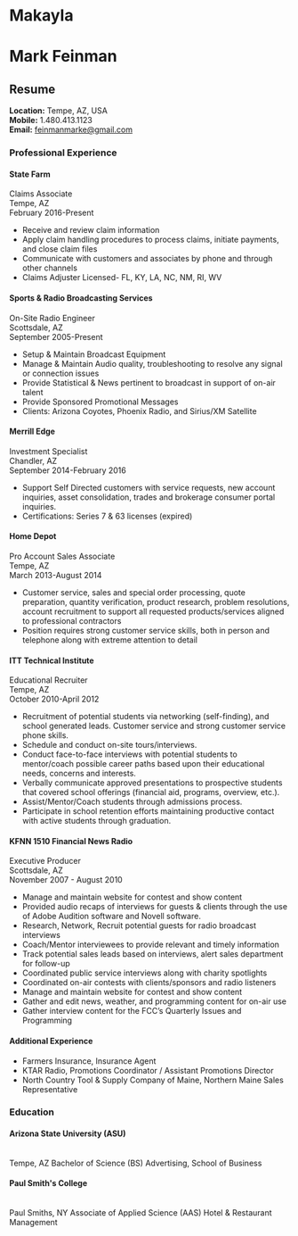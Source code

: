 # Makayla
<h1>Mark Feinman</h1>

<h2>Resume</h2>

<b>Location:</b> Tempe, AZ, USA<br>
  <b>Mobile:</b> 1.480.413.1123<br>
  <b>Email:</b> <a href="mailto:feinmanmarke@gmail.com">feinmanmarke@gmail.com</a>

<h3>Professional Experience</h3>

<h4>State Farm</h4>
<p>Claims Associate<br>
Tempe, AZ<br>
February 2016-Present</p>
<ul>
  <li>Receive and review claim information</li>
  <li>Apply claim handling procedures to process claims, initiate payments, and close claim files</li>
  <li>Communicate with customers and associates by phone and through other channels</li>
  <li>Claims Adjuster Licensed- FL, KY, LA, NC, NM, RI, WV</li>
</ul>

<h4>Sports & Radio Broadcasting Services</h4> 
<p>On-Site Radio Engineer<br>
Scottsdale, AZ<br>
September 2005-Present</p>
<ul>
   <li>Setup & Maintain Broadcast Equipment</li>
   <li>Manage & Maintain Audio quality, troubleshooting to resolve any signal or connection issues</li>
   <li>Provide Statistical & News pertinent to broadcast in support of on-air talent</li>
   <li>Provide Sponsored Promotional Messages</li>
   <li>Clients: Arizona Coyotes, Phoenix Radio, and Sirius/XM Satellite</li>
</ul>

<h4>Merrill Edge</h4>
<p>Investment Specialist<br>
Chandler, AZ<br>
September 2014-February 2016</p>
<ul>
   <li> Support Self Directed customers with service requests, new account inquiries, asset consolidation, trades and brokerage consumer         portal inquiries. </li>
   <li>Certifications: Series 7 & 63 licenses (expired)</li>
</ul>

<h4>Home Depot</h4>
<p>Pro Account Sales Associate<br>
Tempe, AZ<br>
March 2013-August 2014</p>
<ul>
   <li>Customer service, sales and special order processing, quote preparation, quantity verification, product research, problem 
       resolutions, account recruitment to support all requested products/services aligned to professional contractors </li>
   <li>Position requires strong customer service skills, both in person and telephone along with extreme attention to detail</li>
</ul>  

<h4>ITT Technical Institute</h4> 
<p> Educational Recruiter <br>
Tempe, AZ<br>
October 2010-April 2012</p>
<ul>
   <li>Recruitment of potential students via networking (self-finding), and school 
     generated leads. Customer service and strong customer service phone skills.</li>
   <li>Schedule and conduct on-site tours/interviews. </li>
   <li>Conduct face-to-face interviews with potential students to mentor/coach possible 
      career paths based upon their educational needs, concerns and interests. </li>
   <li>Verbally communicate approved presentations to prospective students that    
     covered school offerings (financial aid, programs, overview, etc.).</li>
   <li> Assist/Mentor/Coach students through admissions process.</li>
   <li> Participate in school retention efforts maintaining productive contact with active 
     students through graduation.</li>
</ul>

<h4>KFNN 1510 Financial News Radio</h4> 
<p> Executive Producer <br>
Scottsdale, AZ<br>
November 2007 - August 2010</p>
<ul>
    <li>Manage and maintain website for contest and show content </li>
    <li>Provided audio recaps of interviews for guests & clients through the use of Adobe Audition software and Novell software. </li>
    <li>Research, Network, Recruit potential guests for radio broadcast interviews </li>
    <li>Coach/Mentor interviewees to provide relevant and timely information </li>
    <li>Track potential sales leads based on interviews, alert sales department for follow-up </li>
    <li>Coordinated public service interviews along with charity spotlights </li>
    <li>Coordinated on-air contests with clients/sponsors and radio listeners</li>
    <li>Manage and maintain website for contest and show content</li>
    <li>Gather and edit news, weather, and programming content for on-air use</li>
    <li>Gather interview content for the FCC’s Quarterly Issues and Programming</li>
</ul>

<h4>Additional Experience</h4>
<ul>
  <li>Farmers Insurance, Insurance Agent</li>
  <li>KTAR Radio, Promotions Coordinator / Assistant Promotions Director</li>
  <li>North Country Tool & Supply Company of Maine, Northern Maine Sales Representative</li>
  </ul>

<h3>Education</h3>

<h4>Arizona State University (ASU)</h4><br>
Tempe, AZ
Bachelor of Science (BS) Advertising, School of Business
<h4>Paul Smith's College</h4><br>
Paul Smiths, NY
Associate of Applied Science (AAS) Hotel & Restaurant Management
